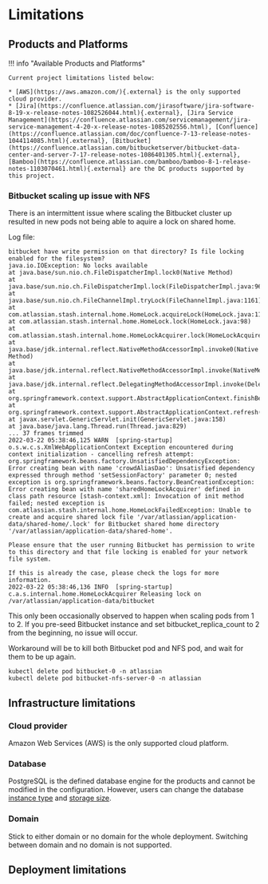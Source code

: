 # Limitations

## Products and Platforms

!!! info "Available Products and Platforms"

    Current project limitations listed below:

    * [AWS](https://aws.amazon.com/){.external} is the only supported cloud provider.
    * [Jira](https://confluence.atlassian.com/jirasoftware/jira-software-8-19-x-release-notes-1082526044.html){.external}, [Jira Service Management](https://confluence.atlassian.com/servicemanagement/jira-service-management-4-20-x-release-notes-1085202556.html), [Confluence](https://confluence.atlassian.com/doc/confluence-7-13-release-notes-1044114085.html){.external}, [Bitbucket](https://confluence.atlassian.com/bitbucketserver/bitbucket-data-center-and-server-7-17-release-notes-1086401305.html){.external}, [Bamboo](https://confluence.atlassian.com/bamboo/bamboo-8-1-release-notes-1103070461.html){.external} are the DC products supported by this project.

### Bitbucket scaling up issue with NFS

There is an intermittent issue where scaling the Bitbucket cluster up resulted in new pods not being able to aquire a lock on shared home. 

Log file: 
    
```
bitbucket have write permission on that directory? Is file locking enabled for the filesystem?
java.io.IOException: No locks available
at java.base/sun.nio.ch.FileDispatcherImpl.lock0(Native Method)
at java.base/sun.nio.ch.FileDispatcherImpl.lock(FileDispatcherImpl.java:96)
at java.base/sun.nio.ch.FileChannelImpl.tryLock(FileChannelImpl.java:1161)
at com.atlassian.stash.internal.home.HomeLock.acquireLock(HomeLock.java:112)
at com.atlassian.stash.internal.home.HomeLock.lock(HomeLock.java:98)
at com.atlassian.stash.internal.home.HomeLockAcquirer.lock(HomeLockAcquirer.java:58)
at java.base/jdk.internal.reflect.NativeMethodAccessorImpl.invoke0(Native Method)
at java.base/jdk.internal.reflect.NativeMethodAccessorImpl.invoke(NativeMethodAccessorImpl.java:62)
at java.base/jdk.internal.reflect.DelegatingMethodAccessorImpl.invoke(DelegatingMethodAccessorImpl.java:43)
at org.springframework.context.support.AbstractApplicationContext.finishBeanFactoryInitialization(AbstractApplicationContext.java:918)
at org.springframework.context.support.AbstractApplicationContext.refresh(AbstractApplicationContext.java:583)
at javax.servlet.GenericServlet.init(GenericServlet.java:158)
at java.base/java.lang.Thread.run(Thread.java:829)
... 37 frames trimmed
2022-03-22 05:38:46,125 WARN  [spring-startup]  o.s.w.c.s.XmlWebApplicationContext Exception encountered during context initialization - cancelling refresh attempt: org.springframework.beans.factory.UnsatisfiedDependencyException: Error creating bean with name 'crowdAliasDao': Unsatisfied dependency expressed through method 'setSessionFactory' parameter 0; nested exception is org.springframework.beans.factory.BeanCreationException: Error creating bean with name 'sharedHomeLockAcquirer' defined in class path resource [stash-context.xml]: Invocation of init method failed; nested exception is com.atlassian.stash.internal.home.HomeLockFailedException: Unable to create and acquire shared lock file '/var/atlassian/application-data/shared-home/.lock' for Bitbucket shared home directory '/var/atlassian/application-data/shared-home'.

Please ensure that the user running Bitbucket has permission to write to this directory and that file locking is enabled for your network file system.

If this is already the case, please check the logs for more information.
2022-03-22 05:38:46,136 INFO  [spring-startup]  c.a.s.internal.home.HomeLockAcquirer Releasing lock on /var/atlassian/application-data/bitbucket
```

This only been occasionally observed to happen when scaling pods from 1 to 2. 
If you pre-seed Bitbucket instance and set bitbucket_replica_count to 2 from the beginning, no issue will occur. 

Workaround will be to kill both Bitbucket pod and NFS pod, and wait for them to be up again.

```
kubectl delete pod bitbucket-0 -n atlassian
kubectl delete pod bitbucket-nfs-server-0 -n atlassian
```

## Infrastructure limitations

### Cloud provider

Amazon Web Services (AWS) is the only supported cloud platform.

### Database

PostgreSQL is the defined database engine for the products and cannot be modified in the configuration. However, users can change the database [instance type](../userguide/configuration/CONFIGURATION.md#database-instance-class) and [storage size](../userguide/configuration/CONFIGURATION.md#database-allocated-storage).

### Domain
Stick to either domain or no domain for the whole deployment. Switching between domain and no domain is not supported.

## Deployment limitations
